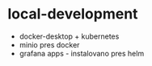# local-development
- docker-desktop + kubernetes
- minio pres docker
- grafana apps - instalovano pres helm
